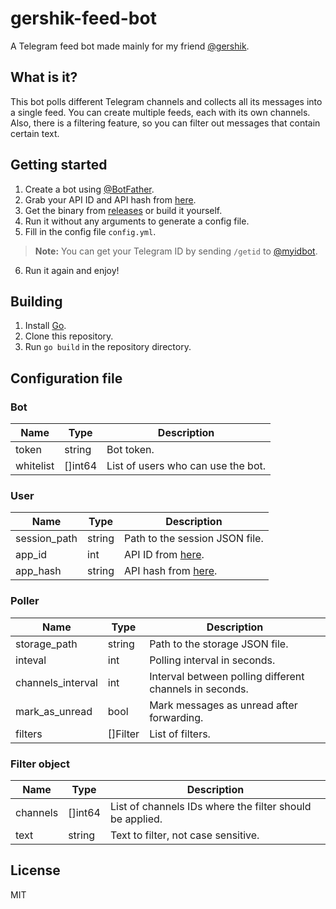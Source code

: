 # gershik-feed-bot
A Telegram feed bot made mainly for my friend [@gershik](https://t.me/gershik).

## What is it?
This bot polls different Telegram channels and collects all its messages into a single feed.
You can create multiple feeds, each with its own channels.
Also, there is a filtering feature, so you can filter out messages that contain certain text.

## Getting started
1. Create a bot using [@BotFather](https://t.me/BotFather).
2. Grab your API ID and API hash from [here](https://my.telegram.org/apps).
3. Get the binary from [releases](https://github.com/altfoxie/gershik-feed-bot/releases) or build it yourself.
4. Run it without any arguments to generate a config file.
5. Fill in the config file `config.yml`.
> **Note:** You can get your Telegram ID by sending `/getid` to [@myidbot](https://t.me/myidbot).
6. Run it again and enjoy!

## Building
1. Install [Go](https://go.dev).
2. Clone this repository.
3. Run `go build` in the repository directory.

## Configuration file
### Bot
| Name | Type | Description |
| --- | --- | --- |
| token | string | Bot token. |
| whitelist | []int64 | List of users who can use the bot. |

### User
| Name | Type | Description |
| --- | --- | --- |
| session_path | string | Path to the session JSON file. |
| app_id | int | API ID from [here](https://my.telegram.org/apps). |
| app_hash | string | API hash from [here](https://my.telegram.org/apps). |

### Poller
| Name | Type | Description |
| --- | --- | --- |
| storage_path | string | Path to the storage JSON file. |
| inteval | int | Polling interval in seconds. |
| channels_interval | int | Interval between polling different channels in seconds. |
| mark_as_unread | bool | Mark messages as unread after forwarding. |
| filters | []Filter | List of filters. |

### Filter object
| Name | Type | Description |
| --- | --- | --- |
| channels | []int64 | List of channels IDs where the filter should be applied. |
| text | string | Text to filter, not case sensitive. |

## License
MIT